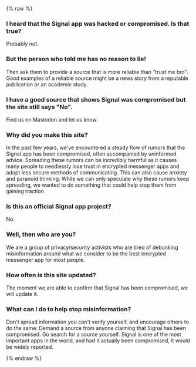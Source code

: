 {% raw %}

### I heard that the Signal app was hacked or compromised. Is that true?
Probably not.

 
### But the person who told me has no reason to lie!
Then ask them to provide a source that is more reliable than "trust me bro". Good examples of a reliable source might be a news story from a reputable publication or an academic study.

 
### I have a good source that shows Signal was compromised but the site still says "No".
Find us on Mastodon and let us know.


### Why did you make this site?
In the past few years, we've encountered a steady flow of rumors that the Signal app has been compromised, often accompanied by uninformed advice. Spreading these rumors can be incredibly harmful as it causes many people to needlessly lose trust in encrypted messenger apps and adopt less secure methods of communicating. This can also cause anxiety and paranoid thinking. While we can only speculate why these rumors keep spreading, we wanted to do something that could help stop them from gaining traction.

 
### Is this an official Signal app project?
No.

 
### Well, then who are you?
We are a group of privacy/security activists who are tired of debunking misinformation around what we consider to be the best encrypted messenger app for most people.

 
### How often is this site updated?
The moment we are able to confirm that Signal has been compromised, we will update it.

 
### What can I do to help stop misinformation?
Don't spread information you can't verify yourself, and encourage others to do the same. Demand a source from anyone claiming that Signal has been compromised. Go search for a source yourself. Signal is one of the most important apps in the world, and had it actually been compromised, it would be widely reported.

{% endraw %}